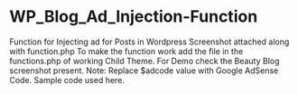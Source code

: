 # WP_Blog_Ad_Injection-Function
Function for Injecting ad for Posts in Wordpress
Screenshot attached along with function.php
To make the function work add the file in the functions.php of working Child Theme.
For Demo check the Beauty Blog screenshot present.
Note: Replace $adcode value with Google AdSense Code. Sample code used here.
